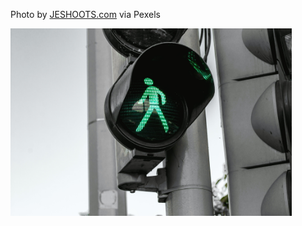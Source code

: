 <!--bl
(filemeta
    (title "pexels-jeshootscom-442584"))
/bl-->
Photo by [JESHOOTS.com](https://www.pexels.com/photo/close-up-photo-of-traffic-light-display-442584/) via Pexels

<img src="./images/atdd/pexels-jeshootscom-442584.jpg" style="height:300px"></img>